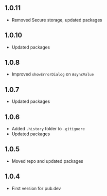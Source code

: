 ## 1.0.11

- Removed Secure storage, updated packages

## 1.0.10

- Updated packages

## 1.0.8

- Improved `showErrorDialog` on `AsyncValue`

## 1.0.7

- Updated packages

## 1.0.6

- Added `.history` folder to `.gitignore`
- Updated packages

## 1.0.5

- Moved repo and updated packages

## 1.0.4

- First version for pub.dev
